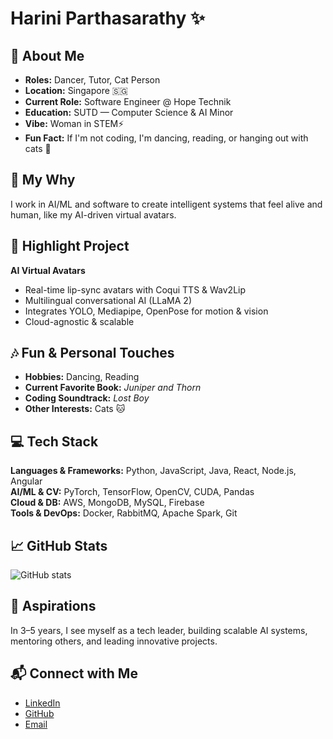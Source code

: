 # Harini Parthasarathy ✨

## 🌟 About Me
- **Roles:** Dancer, Tutor, Cat Person
- **Location:** Singapore 🇸🇬
- **Current Role:** Software Engineer @ Hope Technik
- **Education:** SUTD — Computer Science & AI Minor
- **Vibe:** Woman in STEM⚡
- **Fun Fact:** If I'm not coding, I'm dancing, reading, or hanging out with cats 🐾

## 🎯 My Why
I work in AI/ML and software to create intelligent systems that feel alive and human, like my AI-driven virtual avatars.

## 🚀 Highlight Project
**AI Virtual Avatars**
- Real-time lip-sync avatars with Coqui TTS & Wav2Lip
- Multilingual conversational AI (LLaMA 2)
- Integrates YOLO, Mediapipe, OpenPose for motion & vision
- Cloud-agnostic & scalable

## 🎶 Fun & Personal Touches
- **Hobbies:** Dancing, Reading
- **Current Favorite Book:** *Juniper and Thorn*
- **Coding Soundtrack:** *Lost Boy*
- **Other Interests:** Cats 🐱

## 💻 Tech Stack
**Languages & Frameworks:** Python, JavaScript, Java, React, Node.js, Angular  
**AI/ML & CV:** PyTorch, TensorFlow, OpenCV, CUDA, Pandas  
**Cloud & DB:** AWS, MongoDB, MySQL, Firebase  
**Tools & DevOps:** Docker, RabbitMQ, Apache Spark, Git  

## 📈 GitHub Stats
![GitHub stats](https://github-readme-stats.vercel.app/api?username=HariniParthasarathy16&show_icons=true&theme=radical)

## 📅 Aspirations
In 3–5 years, I see myself as a tech leader, building scalable AI systems, mentoring others, and leading innovative projects.  

## 📬 Connect with Me
- [LinkedIn](https://linkedin.com/in/harinipartha16)  
- [GitHub](https://github.com/reenee1601)  
- [Email](mailto:Harini.Parthasarathy16@gmail.com)
